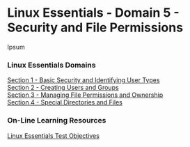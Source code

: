 # Linux Essentials - Domain 5 - Security and File Permissions

Ipsum

### Linux Essentials Domains
[Section 1 - Basic Security and Identifying User Types](Section01_BasicSecurity.md) </br>
[Section 2 - Creating Users and Groups](Section02_CreatingUserGroups.md) </br>
[Section 3 - Managing File Permissions and Ownership](Section03_FilePermissionsOwnership.md) </br>
[Section 4 - Special Directories and Files](Section04_SpecialDirectoriesFiles.md) </br>


### On-Line Learning Resources
[Linux Essentials Test Objectives ](https://www.lpi.org/our-certifications/exam-010-objectives)
